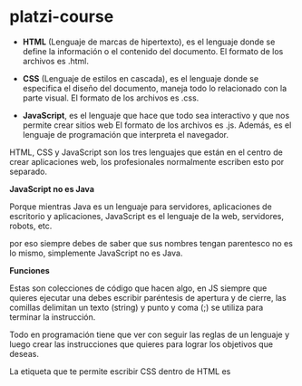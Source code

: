 # platzi-course

* **HTML** (Lenguaje de marcas de hipertexto), es el lenguaje donde se define la información o el contenido del documento. El formato de los archivos es .html.

* **CSS** (Lenguaje de estilos en cascada), es el lenguaje donde se especifica el diseño del documento, maneja todo lo relacionado con la parte visual. El formato de los archivos es .css.

* **JavaScript**, es el lenguaje que hace que todo sea interactivo y que nos permite crear sitios web El formato de los archivos es .js. Además, es el lenguaje de programación que interpreta el navegador.

HTML, CSS y JavaScript son los tres lenguajes que están en el centro de crear aplicaciones web, los profesionales normalmente escriben esto por separado.

**JavaScript no es Java**

Porque mientras Java es un lenguaje para servidores, aplicaciones de escritorio y aplicaciones, JavaScript es el lenguaje de la web, servidores, robots, etc.

por eso siempre debes de saber que sus nombres tengan parentesco no es lo mismo, simplemente JavaScript no es Java.

**Funciones**

Estas son colecciones de código que hacen algo, en JS siempre que quieres ejecutar una debes escribir paréntesis de apertura y de cierre, las comillas delimitan un texto (string) y punto y coma (;) se utiliza para terminar la instrucción.

Todo en programación tiene que ver con seguir las reglas de un lenguaje y luego crear las instrucciones que quieres para lograr los objetivos que deseas.

La etiqueta que te permite escribir CSS dentro de HTML es <style>, se coloca dentro de head. La etiqueta para escribir JS dentro de HTML es <script>, se coloca antes de terminar el body.

En HTMl Los títulos se pueden agregar con la etiquetas h1,h2,h3,h4,h5,h6.

* La consola nos sirve para saber el estado de las variables.
 
* Cuando tienen un valor en comillas("") es un texto.

* Puedes usar la función prompt para recibir datos del usuario.

* Concatenar es unir cadenas de texto a variables.

* El nombre de los archivos deberían seguir las mismas reglas que los nombres de variables

* El código debería ser fácil de leer

* Los bloques de codigo no terminan en ;.

* Para aprender programacion debes de practicar es muy importante.

**Objetos** estos son como envolturas para código.

**El navegador tiene algunos nativos cómo:**

**Navigator:** El objeto que contiene las funciones del navegador, también te permite acceder también al sistema operativo como el gps, guardar datos en el disco duro, etc.

**Window:** El objeto que maneja cada una de las pestañas.

**Document:** El objeto que contiene todo lo que vemos dentro de nuestra página.

DOM (Document Object Model) es la forma en que internamente el navegador organiza todo el HTML dentro de una estructura de árbol.

**Los objetos contienen**

**Métodos:** funciones dentro de un objeto.

**Atributo o propiedad:** variables internas que almacenan valores.

Los **ciclos** son piezas de código que se repiten hasta que se cumple una condición.

**Eventos** son funciones que suceden cuando algo ocurre,  sucesos cómo un click, pulsar una tecla, colocar el mouse sobre un botón, etc.

* Math.floor() devuelve el número entero por debajo de los decimales.

* Math.ceil() devuelve el siguiente número entero arriba de los decimales

* Math.random() devuelve un número aleatorio de 0 a 0.999..

**insertar images en canvas**

* Debemos agregar la imagen en el evento load del objeto.
 
* Debemos usar el método .drawImage del canvas para insertar la imagen.
 
* Canvas dibuja siempre encima del último objeto.

 **Modulo**

* Para calcular el módulo puedes usar %.
 
* Los programas dividen los programas complejos en problemas pequeños.
 
* La operación lógica and (y) se escribe en JavaScript con &&.

* Las clases son la definición de los objetos.
